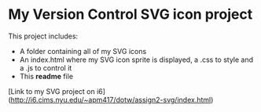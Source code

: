 # My Version Control SVG icon project

This project includes:
* A folder containing all of my SVG icons
* An index.html where my SVG icon sprite is displayed, a .css to style and a .js to control it
* This **readme** file


[Link to my SVG project on i6] (http://i6.cims.nyu.edu/~apm417/dotw/assign2-svg/index.html)
